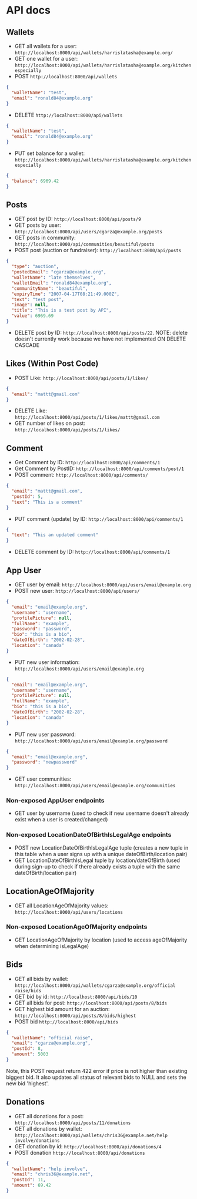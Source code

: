 # API docs

## Wallets

- GET all wallets for a user: `http://localhost:8000/api/wallets/harrislatasha@example.org/`
- GET one wallet for a user: `http://localhost:8000/api/wallets/harrislatasha@example.org/kitchen especially`
- POST `http://localhost:8000/api/wallets`

```json
{
  "walletName": "test",
  "email": "ronald84@example.org"
}
```

- DELETE `http://localhost:8000/api/wallets`

```json
{
  "walletName": "test",
  "email": "ronald84@example.org"
}
```

- PUT set balance for a wallet: `http://localhost:8000/api/wallets/harrislatasha@example.org/kitchen especially`

```json
{
  "balance": 6969.42
}
```

## Posts

- GET post by ID: `http://localhost:8000/api/posts/9`
- GET posts by user: `http://localhost:8000/api/users/cgarza@example.org/posts`
- GET posts in community: `http://localhost:8000/api/communities/beautiful/posts`
- POST post (auction or fundraiser): `http://localhost:8000/api/posts`

```json
{
  "type": "auction",
  "postedEmail": "cgarza@example.org",
  "walletName": "late themselves",
  "walletEmail": "ronald84@example.org",
  "communityName": "beautiful",
  "expiryTime": "2007-04-17T08:21:49.000Z",
  "text": "test post",
  "image": null,
  "title": "This is a test post by API",
  "value": 6969.69
}
```

- DELETE post by ID: `http://localhost:8000/api/posts/22`. NOTE: delete doesn't currently work because we have not implemented ON DELETE CASCADE

## Likes (Within Post Code)

- POST Like: `http://localhost:8000/api/posts/1/likes/`

```json
{
  "email": "mattt@gmail.com"
}
```

- DELETE Like: `http://localhost:8000/api/posts/1/likes/mattt@gmail.com`
- GET number of likes on post: `http://localhost:8000/api/posts/1/likes/`

## Comment
- Get Comment by ID: `http://localhost:8000/api/comments/1`
- Get Comment by PostID: `http://localhost:8000/api/comments/post/1`
- POST comment: `http://localhost:8000/api/comments/`

```json
{
  "email": "mattt@gmail.com",
  "postId": 5,
  "text": "This is a comment"
}
```

- PUT comment (update) by ID: `http://localhost:8000/api/comments/1`

```json
{
  "text": "This an updated comment"
}
```

- DELETE comment by ID: `http://localhost:8000/api/comments/1`

## App User

- GET user by email: `http://localhost:8000/api/users/email@example.org`
- POST new user: `http://localhost:8000/api/users/`

```json
{
  "email": "email@example.org",
  "username": "username",
  "profilePicture": null,
  "fullName": "example",
  "password": "password",
  "bio": "this is a bio",
  "dateOfBirth": "2002-02-28",
  "location": "canada"
}
```

- PUT new user information: `http://localhost:8000/api/users/email@example.org`

```json
{
  "email": "email@example.org",
  "username": "username",
  "profilePicture": null,
  "fullName": "example",
  "bio": "this is a bio",
  "dateOfBirth": "2002-02-28",
  "location": "canada"
}
```

- PUT new user password: `http://localhost:8000/api/users/email@example.org/password`

```json
{
  "email": "email@example.org",
  "password": "newpassword"
}
```

- GET user communities: `http://localhost:8000/api/users/email@example.org/communities`

### Non-exposed AppUser endpoints

- GET user by username (used to check if new username doesn't already exist when a user is created/changed)

### Non-exposed LocationDateOfBirthIsLegalAge endpoints

- POST new LocationDateOfBirthIsLegalAge tuple (creates a new tuple in this table when a user signs up with a unique dateOfBirth/location pair)
- GET LocationDateOfBirthIsLegal tuple by location/dateOfBirth (used during sign-up to check if there already exists a tuple with the same dateOfBirth/location pair)

## LocationAgeOfMajority

- GET all LocationAgeOfMajority values: `http://localhost:8000/api/users/locations`

### Non-exposed LocationAgeOfMajority endpoints

- GET LocationAgeOfMajority by location (used to access ageOfMajority when determining isLegalAge)

## Bids

- GET all bids by wallet: `http://localhost:8000/api/wallets/cgarza@example.org/official raise/bids`
- GET bid by id: `http://localhost:8000/api/bids/10`
- GET all bids for post: `http://localhost:8000/api/posts/8/bids`
- GET highest bid amount for an auction: `http://localhost:8000/api/posts/8/bids/highest`
- POST bid `http://localhost:8000/api/bids`

```json
{
  "walletName": "official raise",
  "email": "cgarza@example.org",
  "postId": 8,
  "amount": 5003
}
```

Note, this POST request return 422 error if price is not higher than existing biggest bid. It also updates all status of relevant bids to NULL and sets the new bid 'highest'.

## Donations

- GET all donations for a post: `http://localhost:8000/api/posts/11/donations`
- GET all donations by wallet: `http://localhost:8000/api/wallets/chris36@example.net/help involve/donations`
- GET donation by id: `http://localhost:8000/api/donations/4`
- POST donation `http://localhost:8000/api/donations`

```json
{
  "walletName": "help involve",
  "email": "chris36@example.net",
  "postId": 11,
  "amount": 69.42
}
```
